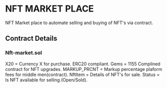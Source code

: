 # NFT MARKET PLACE

NFT Market place to automate selling and buying of NFT's via contract.

## Contract Details

### Nft-market.sol
X20 = Currency X for purchase. ERC20 compliant.
Gems = 1155 Complined contract for NFT upgrades.
MARKUP_PRCNT = Markup percentage plaform fees for middle men(contract).
NftItem = Details of NFT's for sale.
Status = Is NFT available for selling.(Open/Sold).

